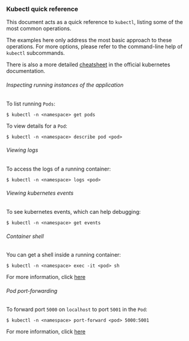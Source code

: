 ### Kubectl quick reference

This document acts as a quick reference to `kubectl`, listing some of the most common operations.

The examples here only address the most basic approach to these operations. For more options, please refer to the command-line help of `kubectl` subcommands.

There is also a more detailed [cheatsheet](https://kubernetes.io/docs/reference/kubectl/cheatsheet/) in the official kubernetes documentation.

###### Inspecting running instances of the application
To list running `Pods`:
```
$ kubectl -n <namespace> get pods
```
To view details for a `Pod`:
```
$ kubectl -n <namespace> describe pod <pod>
```
###### Viewing logs
To access the logs of a running container:
```
$ kubectl -n <namespace> logs <pod>
```

###### Viewing kubernetes events
To see kubernetes events, which can help debugging:
```
$ kubectl -n <namespace> get events
```

###### Container shell
You can get a shell inside a running container:
```
$ kubectl -n <namespace> exec -it <pod> sh
```

For more information, click [here](https://kubernetes.io/docs/tasks/debug-application-cluster/get-shell-running-container/)


###### Pod port-forwarding
To forward port `5000` on `localhost` to port `5001` in the `Pod`:
```
$ kubectl -n <namespace> port-forward <pod> 5000:5001
```

For more information, click [here](https://kubernetes.io/docs/tasks/access-application-cluster/port-forward-access-application-cluster/)
